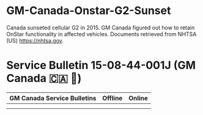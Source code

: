 # GM-Canada-Onstar-G2-Sunset
Canada sunseted cellular G2 in 2015. GM Canada figured out how to retain OnStar functionality in affected vehicles. Documents retrieved from NHTSA (US) https://nhtsa.gov.

# Service Bulletin 15-08-44-001J (GM Canada 🇨🇦 🍁)
| GM Canada Service Bulletins | Offline | Online |
|-----------------------------|---------|--------|
|  |  |  |
|  |  |  |

